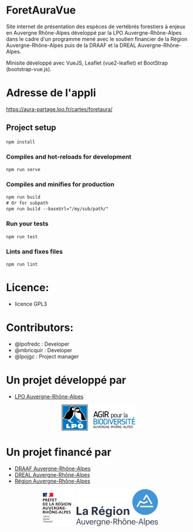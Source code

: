 # ForetAuraVue

Site internet de présentation des espèces de vertébrés forestiers à enjeux en Auvergne Rhône-Alpes développé par la LPO Auvergne-Rhône-Alpes dans le cadre d'un programme mené avec le soutien financier de la Région Auvergne-Rhône-Alpes puis de la DRAAF et la DREAL Auvergne-Rhône-Alpes.

Minisite développé avec VueJS, Leaflet (vue2-leaflet) et BootStrap (bootstrap-vue.js).

# Adresse de l'appli

https://aura-partage.lpo.fr/cartes/foretaura/

## Project setup
```
npm install
```

### Compiles and hot-reloads for development
```
npm run serve
```

### Compiles and minifies for production
```
npm run build
# Or for subpath
npm run build --baseUrl="/my/sub/path/"
```

### Run your tests
```
npm run test
```

### Lints and fixes files
```
npm run lint
```

# Licence:
* licence GPL3

# Contributors:
* @lpofredc : Developer
* @mbricquir : Developer
* @lpojgc : Project manager

# Un projet développé par
* [LPO Auvergne-Rhône-Alpes](https://auvergne-rhone-alpes.lpo.fr)

<p style="text-align: center;"><img src="src/assets/logo_lpo.png" alt="drawing" width="200"  alt="LPOAuRA"/></p>

# Un projet financé par
* [DRAAF Auvergne-Rhône-Alpes](https://draaf.auvergne-rhone-alpes.agriculture.gouv.fr/)
* [DREAL Auvergne-Rhône-Alpes](http://www.auvergne-rhone-alpes.developpement-durable.gouv.fr/)
* [Région Auvergne-Rhône-Alpes](https://www.auvergnerhonealpes.fr/)

<p style="text-align: center;"><img src="src/assets/logo_pref_aura.svg" height="100" style="align: center;" alt="Etat AuRA"/>&nbsp;<img src="src/assets/logo_region_aura.svg" height="100" style="align: center;" alt="Région AuRA"/></p>

